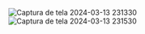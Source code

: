 ![Captura de tela 2024-03-13 231330](https://github.com/4dller/Slider/assets/105998603/7b66c1c0-5a99-43df-b3fa-15fffae35b43)
![Captura de tela 2024-03-13 231530](https://github.com/4dller/Slider/assets/105998603/ae486197-34d3-476e-b795-5ac2af497002)

